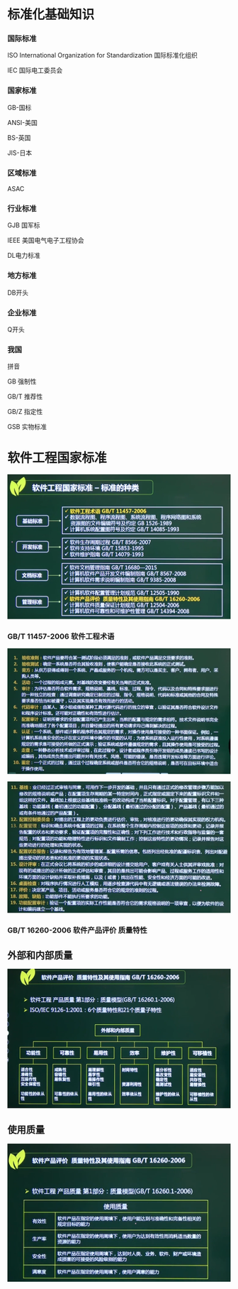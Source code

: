 # 标准化基础知识

### 国际标准

ISO  International Organization for Standardization 国际标准化组织

IEC 国际电工委员会

### 国家标准

GB-国标

ANSI-美国

BS-英国

JIS-日本

### 区域标准

ASAC

### 行业标准

GJB 国军标

IEEE  美国电气电子工程协会

DL电力标准

### 地方标准

DB开头

### 企业标准

Q开头

### 我国

拼音

GB 强制性

GB/T 推荐性

GB/Z 指定性

GSB 实物标准





# 软件工程国家标准

![image-20210302141917656](../picture/image-20210302141917656.png)







### GB/T 11457-2006 软件工程术语

![image-20210302142206299](../picture/image-20210302142206299.png)

![image-20210302142219268](../picture/image-20210302142219268.png)









### GB/T 16260-2006 软件产品评价 质量特性



## 外部和内部质量



![image-20210302143508632](../picture/image-20210302143508632.png)

## 使用质量

![image-20210302143519215](../picture/image-20210302143519215.png)































































